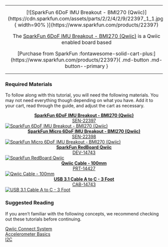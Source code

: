 <link rel="stylesheet" href="https://cdnjs.cloudflare.com/ajax/libs/font-awesome/4.7.0/css/font-awesome.min.css">

<div class="grid.cards.desc" markdown>

<table class="pdf" style="border-style:none;" markdown="1">
<tbody markdown="1">
<tr markdown="1">
<td align="center" width="35%" markdown="block">
[![SparkFun 6DoF IMU Breakout - BMI270 (Qwiic)](https://cdn.sparkfun.com/assets/parts/2/2/4/2/9/22397_1_1.jpg){ width=90% }](https://www.sparkfun.com/products/22397)


The [SparkFun 6DoF IMU Breakout - BMI270 (Qwiic)](https://www.sparkfun.com/products/22397) is a Qwiic enabled board based

<center>
[Purchase from SparkFun :fontawesome-solid-cart-plus:](https://www.sparkfun.com/products/22397){ .md-button .md-button--primary }
</center>
</td>
<td align="center" width="35%" markdown="block">
[![SparkFun Micro 6DoF IMU Breakout - BMI270 (Qwiic)](https://cdn.sparkfun.com/assets/parts/2/2/4/3/0/22398_1_1.jpg){ width=90% }](https://www.sparkfun.com/products/22398)

The [SparkFun Micro 6DoF IMU Breakout - BMI270 (Qwiic)](https://www.sparkfun.com/products/22398) is the 1x1's mini-me, containing most of it's elder sibling's functionality in a tiny little package. 

<center>
[Purchase from SparkFun :fontawesome-solid-cart-plus:](https://www.sparkfun.com/products/22398){ .md-button .md-button--primary }
</center>
</td>
</tr>
</tbody>
</table>
</div class>


### Required Materials

To follow along with this tutorial, you will need the following materials. You may not need everything though depending on what you have. Add it to your cart, read through the guide, and adjust the cart as necessary.

<section class="cards">

<!--   card 1 -->
  <article class="card">
	<div class="card-header">
		<a href="https://www.sparkfun.com/products/22397"><center><b>SparkFun 6DoF IMU Breakout - BMI270 (Qwiic)</b><br />SEN-22397</center></a>
	</div>    
    <div class="card-content">
		<a href="https://www.sparkfun.com/products/22397">
			<img alt="SparkFun 6DoF IMU Breakout - BMI270 (Qwiic)" src="https://cdn.sparkfun.com/assets/parts/2/2/4/2/9/22397_1_1.jpg" >
		</a>
	<!-- 
		<div class="card-footer">
			<button class="button1"><a href="https://www.sparkfun.com/products/21772" style="color: #ffffff">Purchase From SparkFun <i class="fa fa-cart-plus"></i></a></button>
		</div> -->
   </div><!-- .card-content -->
  </article>

<!--   card 2 -->
  <article class="card">
	<div class="card-header">
		<a href="https://www.sparkfun.com/products/22398"><center><b>SparkFun Micro 6DoF IMU Breakout - BMI270 (Qwiic)</b><br /> SEN-22398</center></a>
	</div>    
    <div class="card-content">
		<a href="https://www.sparkfun.com/products/22398">
			<img alt="SparkFun Micro 6DoF IMU Breakout - BMI270 (Qwiic)" src="https://cdn.sparkfun.com/assets/parts/2/2/4/3/0/22398_1_1.jpg" >
		</a>
   </div><!-- .card-content -->
  </article>

<!--   card 3 -->
  <article class="card">
	<div class="card-header">
		<a href="https://www.sparkfun.com/products/15123"><center><b>SparkFun RedBoard Qwiic</b><br /> DEV-14743</center></a>
	</div>    
    <div class="card-content">
		<a href="https://www.sparkfun.com/products/15123">
			<img alt="SparkFun RedBoard Qwiic" src="https://cdn.sparkfun.com/assets/parts/1/3/4/9/2/15123-SparkFun_RedBoard_Qwiic-01a.jpg" >
		</a>
   </div><!-- .card-content -->
  </article>

<!--   card 4 -->
  <article class="card">
	<div class="card-header">
		<a href="https://www.sparkfun.com/products/14427"><center><b>Qwiic Cable - 100mm</b><br /> PRT-14427</center></a>
	</div>    
    <div class="card-content">
		<a href="https://www.sparkfun.com/products/14427">
			<img alt="Qwiic Cable - 100mm" src="https://cdn.sparkfun.com//assets/parts/1/2/4/5/3/14427-Qwiic_Cable_-_100mm-01.jpg" >
		</a>
   </div><!-- .card-content -->
  </article>

<!--   card 5 -->
  <article class="card">
	<div class="card-header">
		<a href="https://www.sparkfun.com/products/14743"><center><b>USB 3.1 Cable A to C - 3 Foot</b><br /> CAB-14743</center></a>
	</div>    
    <div class="card-content">
		<a href="https://www.sparkfun.com/products/14743">
			<img alt="USB 3.1 Cable A to C - 3 Foot" src="https://cdn.sparkfun.com/assets/parts/1/2/9/7/2/14743-USB_3.1_Cable_A_to_C_-_3_Foot-01.jpg" >
		</a>
   </div><!-- .card-content -->
  </article>



  </section>

### Suggested Reading

If you aren’t familiar with the following concepts, we recommend checking out these tutorials before continuing.

<section class="cards">

<!--   card 1 -->
  <article class="card">
    <picture class="thumbnail">
         <img class="category__01" src="https://cdn.sparkfun.com/assets/custom_pages/2/7/2/qwiic-logo-registered.jpg" alt="" />
    </picture>
    <div class="card-content">
      <a href="https://www.sparkfun.com/qwiic">Qwiic Connect System</a>
   </div><!-- .card-content -->
  </article>

<!--   card 2 -->
  <article class="card">
    <picture class="thumbnail">
         <img class="category__02" src="https://cdn.sparkfun.com/assets/6/7/e/5/a/516c6b6ece395f0f49000000.jpeg" alt="" />
    </picture>
    <div class="card-content">
      <a href="https://learn.sparkfun.com/tutorials/accelerometer-basics">Accelerometer Basics</a>
   </div><!-- .card-content -->
  </article>

<!--   card 3 -->
  <article class="card">
    <picture class="thumbnail">
         <img class="category__03" src="https://cdn.sparkfun.com/assets/learn_tutorials/8/2/I2C-Block-Diagram.jpg" alt="" />
    </picture>
    <div class="card-content">
      <a href="https://learn.sparkfun.com/tutorials/i2c">I2C</a>
   </div><!-- .card-content -->
  </article>
</section>






